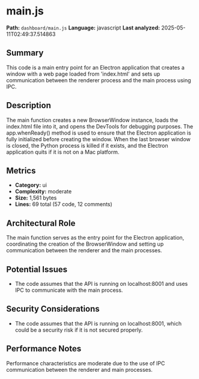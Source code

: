 # main.js

**Path:** `dashboard/main.js`
**Language:** javascript
**Last analyzed:** 2025-05-11T02:49:37.514863

## Summary

This code is a main entry point for an Electron application that creates a window with a web page loaded from 'index.html' and sets up communication between the renderer process and the main process using IPC.

## Description

The main function creates a new BrowserWindow instance, loads the index.html file into it, and opens the DevTools for debugging purposes. The app.whenReady() method is used to ensure that the Electron application is fully initialized before creating the window. When the last browser window is closed, the Python process is killed if it exists, and the Electron application quits if it is not on a Mac platform.

## Metrics

- **Category:** ui
- **Complexity:** moderate
- **Size:** 1,561 bytes
- **Lines:** 69 total (57 code, 12 comments)

## Architectural Role

The main function serves as the entry point for the Electron application, coordinating the creation of the BrowserWindow and setting up communication between the renderer and the main processes.

## Potential Issues

- The code assumes that the API is running on localhost:8001 and uses IPC to communicate with the main process.

## Security Considerations

- The code assumes that the API is running on localhost:8001, which could be a security risk if it is not secured properly.

## Performance Notes

Performance characteristics are moderate due to the use of IPC communication between the renderer and main processes.
